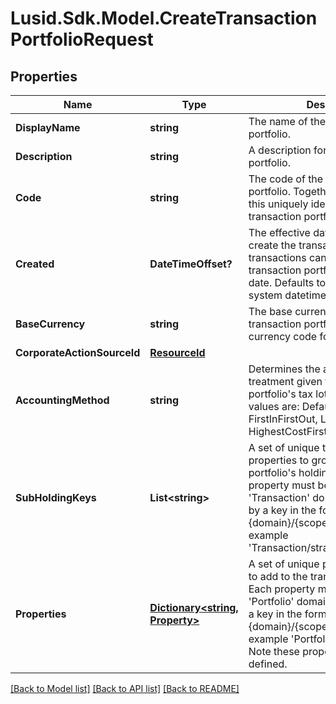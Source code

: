 # Lusid.Sdk.Model.CreateTransactionPortfolioRequest

## Properties

Name | Type | Description | Notes
------------ | ------------- | ------------- | -------------
**DisplayName** | **string** | The name of the transaction portfolio. | 
**Description** | **string** | A description for the transaction portfolio. | [optional] 
**Code** | **string** | The code of the transaction portfolio. Together with the scope this uniquely identifies the transaction portfolio. | 
**Created** | **DateTimeOffset?** | The effective datetime at which to create the transaction portfolio. No transactions can be added to the transaction portfolio before this date. Defaults to the current LUSID system datetime if not specified. | [optional] 
**BaseCurrency** | **string** | The base currency of the transaction portfolio in ISO 4217 currency code format. | 
**CorporateActionSourceId** | [**ResourceId**](ResourceId.md) |  | [optional] 
**AccountingMethod** | **string** | Determines the accounting treatment given to the transaction portfolio&#39;s tax lots. The available values are: Default, AverageCost, FirstInFirstOut, LastInFirstOut, HighestCostFirst, LowestCostFirst | [optional] 
**SubHoldingKeys** | **List&lt;string&gt;** | A set of unique transaction properties to group the transaction portfolio&#39;s holdings by. Each property must be from the &#39;Transaction&#39; domain and identified by a key in the format {domain}/{scope}/{code}, for example &#39;Transaction/strategies/quantsignal&#39;. | [optional] 
**Properties** | [**Dictionary&lt;string, Property&gt;**](Property.md) | A set of unique portfolio properties to add to the transaction portfolio. Each property must be from the &#39;Portfolio&#39; domain and identified by a key in the format {domain}/{scope}/{code}, for example &#39;Portfolio/Manager/Id&#39;. Note these properties must be pre-defined. | [optional] 

[[Back to Model list]](../README.md#documentation-for-models) [[Back to API list]](../README.md#documentation-for-api-endpoints) [[Back to README]](../README.md)

